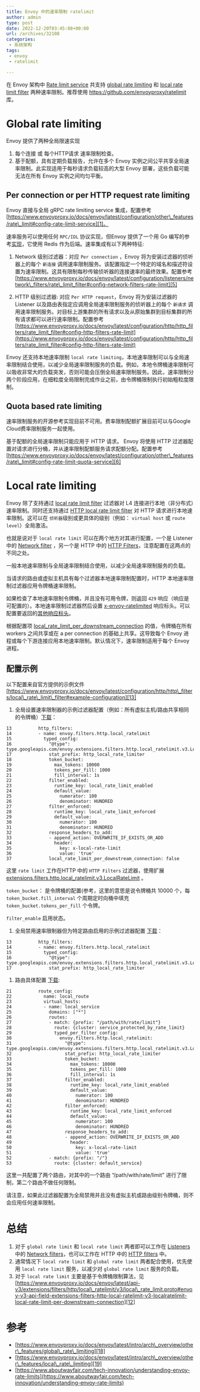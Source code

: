 ```yaml
---
title: Envoy 中的速率限制 ratelimit
author: admin
type: post
date: 2022-12-20T03:45:08+00:00
url: /archives/32108
categories:
 - 系统架构
tags:
 - envoy
 - ratelimit

---
```

在 Envoy 架构中 [Rate limit service][1] 共支持 [global rate limiting][2] 和 [local rate limit filter][3] 两种速率限制。推荐使用 https://github.com/envoyproxy/ratelimit 库。

# Global rate limiting 

Envoy 提供了两种全局限速实现

 1. 每个连接 或 每个HTTP请求 速率限制检查。
 2. 基于配额，具有定期负载报告，允许在多个 Envoy 实例之间公平共享全局速率限制。此实现适用于每秒请求负载较高的大型 Envoy 部署，这些负载可能无法在所有 Envoy 实例之间均匀平衡。

## Per connection or per HTTP request rate limiting 

Envoy 直接与全局 gRPC rate limiting service 集成，配置参考 [https://www.envoyproxy.io/docs/envoy/latest/configuration/other\_features/rate\_limit#config-rate-limit-service][1]。

速率服务可以使用任何 `RPC/IDL` 协议实现，但Envoy 提供了一个用 Go 编写的参考[实现][4]，它使用 Redis 作为后端。速率集成有以下两种特征:

 1. Network 级别过滤器：对应 `Per connection` ，Envoy 将为安装过滤器的侦听器上的每个 `新连接` 调用速率限制服务。该配置指定一个特定的域名和描述符设置为速率限制。这具有限制每秒传输侦听器的连接速率的最终效果。配置参考 [https://www.envoyproxy.io/docs/envoy/latest/configuration/listeners/network\_filters/rate\_limit_filter#config-network-filters-rate-limit][5]

1. HTTP 级别过滤器: 对应 `Per HTTP request`，Envoy 将为安装过滤器的 Listener 以及路由表指定应调用全局速率限制服务的侦听器上的每个 `新请求` 调用速率限制服务。对目标上游集群的所有请求以及从原始集群到目标集群的所有请求都可以进行速率限制。配置参考 [https://www.envoyproxy.io/docs/envoy/latest/configuration/http/http_filters/rate_limit_filter#config-http-filters-rate-limit](https://www.envoyproxy.io/docs/envoy/latest/configuration/http/http_filters/rate_limit_filter#config-http-filters-rate-limit)

Envoy 还支持本地速率限制 `local rate limiting`，本地速率限制可以与全局速率限制结合使用，以减少全局速率限制服务的负载。例如，本地令牌桶速率限制可以吸收非常大的负载突发，否则可能会压倒全局速率限制服务。因此，速率限制分两个阶段应用，在细粒度全局限制完成作业之前，由令牌桶限制执行初始粗粒度限制。

## Quota based rate limiting 

速率限制服务的开源参考实现目前不可用。费率限制配额扩展目前可以与Google Cloud费率限制服务一起使用。

基于配额的全局速率限制只能应用于 HTTP 请求。 Envoy 将使用 HTTP 过滤器配置对请求进行分桶，并从速率限制配额服务请求配额分配。配置参考 [https://www.envoyproxy.io/docs/envoy/latest/configuration/other\_features/rate\_limit#config-rate-limit-quota-service][6]

# Local rate limiting 

Envoy 除了支持通过 [local rate limit filter](https://www.envoyproxy.io/docs/envoy/latest/configuration/listen%60ers/network_filters/local_rate_limit_filter#config-network-filters-local-rate-limit) 过滤器对 L4 连接进行本地（非分布式）速率限制。同时还支持通过 [HTTP local rate limit filter][7] 对 HTTP 请求进行本地速率限制。这可以在 `侦听器`级别或更具体的级别（例如： `virtual host` 或 `route level`）全局激活。

也就是说对于 `local rate limit` 可以在两个地方对其进行配置，一个是 Listener 中的 [Network filter][8] ，另一个是 HTTP 中的 [HTTP Filters][9]，注意配置在这两点的不同之处。

一般本地速率限制与全局速率限制结合使用，以减少全局速率限制服务的负载。

当请求的路由或虚拟主机具有每个过滤器本地速率限制配置时，HTTP 本地速率限制过滤器应用令牌桶速率限制。

如果检查了本地速率限制令牌桶，并且没有可用令牌，则返回 `429` 响应（响应是可配置的）。本地速率限制过滤器然后设置 [x-envoy-ratelimited][10] 响应标头。可以配置要返回的[其他响应标头][11]。

根据配置项 [local\_rate\_limit\_per\_downstream_connection][12] 的值，令牌桶在所有 workers 之间共享或在 a per connection 的基础上共享。这导致每个 Envoy 进程或每个下游连接应用本地速率限制。默认情况下，速率限制适用于每个 Envoy 进程。

## 配置示例 

以下配置来自官方提供的示例文件 [https://www.envoyproxy.io/docs/envoy/latest/configuration/http/http\_filters/local\_rate\_limit\_filter#example-configuration][13]

 1. 全局设置速率限制器的示例过滤器配置（例如：所有虚拟主机/路由共享相同的令牌桶）[下载][14]：

```
13          http_filters:
14          - name: envoy.filters.http.local_ratelimit
15            typed_config:
16              "@type": type.googleapis.com/envoy.extensions.filters.http.local_ratelimit.v3.LocalRateLimit
17              stat_prefix: http_local_rate_limiter
18              token_bucket:
19                max_tokens: 10000
20                tokens_per_fill: 1000
21                fill_interval: 1s
22              filter_enabled:
23                runtime_key: local_rate_limit_enabled
24                default_value:
25                  numerator: 100
26                  denominator: HUNDRED
27              filter_enforced:
28                runtime_key: local_rate_limit_enforced
29                default_value:
30                  numerator: 100
31                  denominator: HUNDRED
32              response_headers_to_add:
33              - append_action: OVERWRITE_IF_EXISTS_OR_ADD
34                header:
35                  key: x-local-rate-limit
36                  value: 'true'
37              local_rate_limit_per_downstream_connection: false
```

这里 `rate limit` 工作在HTTP 中的 `HTTP Filters` 过滤器，使用扩展 [extensions.filters.http.local_ratelimit.v3.LocalRateLimit][15] 。

`token_bucket`： 是令牌桶的配置(参考，这里的意思是说令牌桶共 10000 个，每 `token_bucket.fill_interval` 个周期定时向桶中填充 `token_bucket.tokens_per_fill` 个令牌。

`filter_enable` 启用状态。

1. 全局禁用速率限制器但为特定路由启用的示例过滤器配置 [下载](https://www.envoyproxy.io/docs/envoy/latest/_downloads/1f38d20a31590590dae5758871b7dd1b/local-rate-limit-route-specific-configuration.yaml)：


```
13          http_filters:
14          - name: envoy.filters.http.local_ratelimit
15            typed_config:
16              "@type": type.googleapis.com/envoy.extensions.filters.http.local_ratelimit.v3.LocalRateLimit
17              stat_prefix: http_local_rate_limiter
```

1. 路由具体配置 [下载](https://www.envoyproxy.io/docs/envoy/latest/_downloads/1f38d20a31590590dae5758871b7dd1b/local-rate-limit-route-specific-configuration.yaml):


```
21          route_config:
22            name: local_route
23            virtual_hosts:
24            - name: local_service
25              domains: ["*"]
26              routes:
27              - match: {prefix: "/path/with/rate/limit"}
28                route: {cluster: service_protected_by_rate_limit}
29                typed_per_filter_config:
30                  envoy.filters.http.local_ratelimit:
31                    "@type": type.googleapis.com/envoy.extensions.filters.http.local_ratelimit.v3.LocalRateLimit
32                    stat_prefix: http_local_rate_limiter
33                    token_bucket:
34                      max_tokens: 10000
35                      tokens_per_fill: 1000
36                      fill_interval: 1s
37                    filter_enabled:
38                      runtime_key: local_rate_limit_enabled
39                      default_value:
40                        numerator: 100
41                        denominator: HUNDRED
42                    filter_enforced:
43                      runtime_key: local_rate_limit_enforced
44                      default_value:
45                        numerator: 100
46                        denominator: HUNDRED
47                    response_headers_to_add:
48                    - append_action: OVERWRITE_IF_EXISTS_OR_ADD
49                      header:
50                        key: x-local-rate-limit
51                        value: 'true'
52              - match: {prefix: "/"}
53                route: {cluster: default_service}
```

这里一共配置了两个路由，对其中的一个路由 “/path/with/rate/limit” 进行了限制，第二个路由不做任何限制。

请注意，如果此过滤器配置为全局禁用并且没有虚拟主机或路由级别令牌桶，则不会应用任何速率限制。

# 总结 

 1. 对于 `global rate limit` 和 `local rate limit` 两者即可以工作在 [Listeners][16] 中的 [Network filters][17]，也可以工作在 HTTP 中的 [HTTP filters][17] 中。
 2. 通常情况下 `local rate limit` 和 `global rate limit` 两者配合使用，优先使用 `local rate limit` 服务，以减少对 `global rate limit` 服务的负载。
 3. 对于 `local rate limit` 主要是基于令牌桶限制算法，见 [https://www.envoyproxy.io/docs/envoy/latest/api-v3/extensions/filters/http/local\_ratelimit/v3/local\_rate_limit.proto#envoy-v3-api-field-extensions-filters-http-local-ratelimit-v3-localratelimit-local-rate-limit-per-downstream-connection][12]

# 参考 

 * [https://www.envoyproxy.io/docs/envoy/latest/intro/arch\_overview/other\_features/global\_rate\_limiting][18]
 * [https://www.envoyproxy.io/docs/envoy/latest/intro/arch\_overview/other\_features/local\_rate\_limiting][19]
 * [https://www.aboutwayfair.com/tech-innovation/understanding-envoy-rate-limits](https://www.aboutwayfair.com/tech-innovation/understanding-envoy-rate-limits)

 [1]: https://www.envoyproxy.io/docs/envoy/latest/configuration/other_features/rate_limit#config-rate-limit-service
 [2]: https://www.envoyproxy.io/docs/envoy/latest/intro/arch_overview/other_features/global_rate_limiting#arch-overview-global-rate-limit
 [3]: https://www.envoyproxy.io/docs/envoy/latest/intro/arch_overview/other_features/local_rate_limiting#arch-overview-local-rate-limit
 [4]: https://github.com/envoyproxy/ratelimit
 [5]: https://www.envoyproxy.io/docs/envoy/latest/configuration/listeners/network_filters/rate_limit_filter#config-network-filters-rate-limit
 [6]: https://www.envoyproxy.io/docs/envoy/latest/configuration/other_features/rate_limit#config-rate-limit-quota-service
 [7]: https://www.envoyproxy.io/docs/envoy/latest/configuration/http/http_filters/local_rate_limit_filter#config-http-filters-local-rate-limit
 [8]: https://www.envoyproxy.io/docs/envoy/latest/configuration/listeners/network_filters/local_rate_limit_filter#config-network-filters-local-rate-limit
 [9]: https://www.envoyproxy.io/docs/envoy/latest/configuration/http/http_filters/local_rate_limit_filter#id2
 [10]: https://www.envoyproxy.io/docs/envoy/latest/configuration/http/http_filters/router_filter#config-http-filters-router-x-envoy-ratelimited
 [11]: https://www.envoyproxy.io/docs/envoy/latest/api-v3/extensions/filters/http/local_ratelimit/v3/local_rate_limit.proto#envoy-v3-api-field-extensions-filters-http-local-ratelimit-v3-localratelimit-response-headers-to-add
 [12]: https://www.envoyproxy.io/docs/envoy/latest/api-v3/extensions/filters/http/local_ratelimit/v3/local_rate_limit.proto#envoy-v3-api-field-extensions-filters-http-local-ratelimit-v3-localratelimit-local-rate-limit-per-downstream-connection
 [13]: https://www.envoyproxy.io/docs/envoy/latest/configuration/http/http_filters/local_rate_limit_filter#example-configuration
 [14]: https://www.envoyproxy.io/docs/envoy/latest/_downloads/0e039036f53cb78357a657f1cf05a026/local-rate-limit-global-configuration.yaml
 [15]: https://www.envoyproxy.io/docs/envoy/latest/api-v3/extensions/filters/http/local_ratelimit/v3/local_rate_limit.proto
 [16]: https://www.envoyproxy.io/docs/envoy/latest/configuration/listeners/listeners
 [17]: https://www.envoyproxy.io/docs/envoy/latest/configuration/http/http_filters/local_rate_limit_filter
 [18]: https://www.envoyproxy.io/docs/envoy/latest/intro/arch_overview/other_features/global_rate_limiting
 [19]: https://www.envoyproxy.io/docs/envoy/latest/intro/arch_overview/other_features/local_rate_limiting